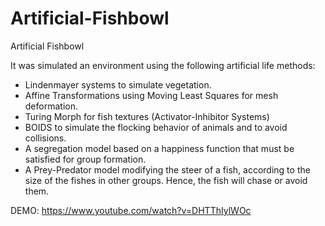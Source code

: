 # Artificial-Fishbowl
Artificial Fishbowl

It was simulated an environment using the following artificial life methods:

* Lindenmayer systems to simulate vegetation.
* Affine Transformations using Moving Least Squares for mesh deformation.
* Turing Morph for fish textures (Activator-Inhibitor Systems)
* BOIDS to simulate the flocking behavior of animals and to avoid collisions.
* A segregation model based on a happiness function that must be satisfied for group formation.
* A Prey-Predator model modifying the steer of a fish, according to the size of the fishes in other groups. Hence, the fish will chase or avoid them.

DEMO: https://www.youtube.com/watch?v=DHTThIylWOc
